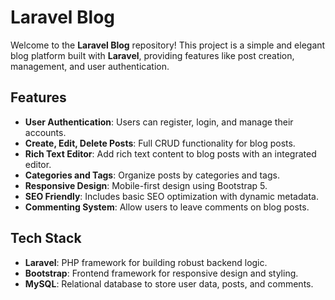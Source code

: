 # Laravel Blog 

Welcome to the **Laravel Blog** repository! This project is a simple and elegant blog platform built with **Laravel**, providing features like post creation, management, and user authentication.

## Features

- **User Authentication**: Users can register, login, and manage their accounts.
- **Create, Edit, Delete Posts**: Full CRUD functionality for blog posts.
- **Rich Text Editor**: Add rich text content to blog posts with an integrated editor.
- **Categories and Tags**: Organize posts by categories and tags.
- **Responsive Design**: Mobile-first design using Bootstrap 5.
- **SEO Friendly**: Includes basic SEO optimization with dynamic metadata.
- **Commenting System**: Allow users to leave comments on blog posts.

## Tech Stack

- **Laravel**: PHP framework for building robust backend logic.
- **Bootstrap**: Frontend framework for responsive design and styling.
- **MySQL**: Relational database to store user data, posts, and comments.

